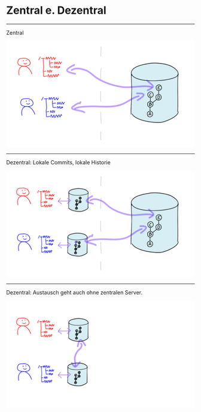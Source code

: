 
# Zentral e. Dezentral

---

Zentral

![Zentral](zentral-dezentral-1.png)


---


Dezentral: Lokale Commits, lokale Historie

![Dezentral](zentral-dezentral-2.png)


---


Dezentral: Austausch geht auch ohne zentralen Server.

![Dezentraler Austausch](zentral-dezentral-3.png)


